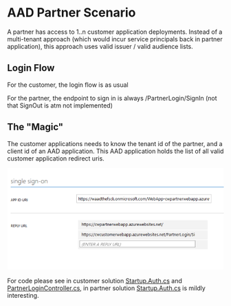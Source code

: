 # AAD Partner Scenario

A partner has access to 1..n customer application deployments. Instead of 
a multi-tenant approach (which would incur service principals back in partner application), this approach
uses valid issuer / valid audience lists.

## Login Flow

For the customer, the login flow is as usual

For the partner, the endpoint to sign in is always /PartnerLogin/SignIn (not that SignOut is atm not 
implemented)

## The "Magic"

The customer applications needs to know the tenant id of the partner, and a client id of an AAD application.
This AAD application holds the list of all valid customer application redirect uris.

![multiple reply urls defined](multireplyurlsonpartnerapp.png?raw=true")

For code please see in customer solution [Startup.Auth.cs](https://github.com/christophwille/azure-snippets/blob/master/aad-partnerscenario/CustomerWebApp/App_Start/Startup.Auth.cs) and [PartnerLoginController.cs](https://github.com/christophwille/azure-snippets/blob/master/aad-partnerscenario/CustomerWebApp/Controllers/PartnerLoginController.cs), in partner solution [Startup.Auth.cs](https://github.com/christophwille/azure-snippets/blob/master/aad-partnerscenario/PartnerWebApp/App_Start/Startup.Auth.cs) is mildly interesting.
